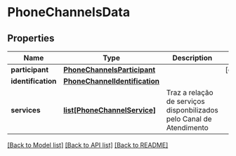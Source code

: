 # PhoneChannelsData

## Properties
Name | Type | Description | Notes
------------ | ------------- | ------------- | -------------
**participant** | [**PhoneChannelsParticipant**](PhoneChannelsParticipant.md) |  | [optional] 
**identification** | [**PhoneChannelIdentification**](PhoneChannelIdentification.md) |  | 
**services** | [**list[PhoneChannelService]**](PhoneChannelService.md) | Traz a relação de serviços disponbilizados pelo Canal de Atendimento | 

[[Back to Model list]](../README.md#documentation-for-models) [[Back to API list]](../README.md#documentation-for-api-endpoints) [[Back to README]](../README.md)

